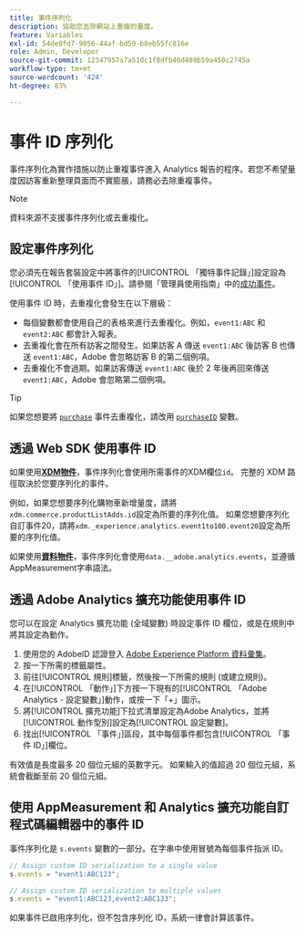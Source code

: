 ```yaml
---
title: 事件序列化
description: 協助您去除網站上重複的量度。
feature: Variables
exl-id: 54de0fd7-9056-44af-bd59-b8eb55fc816e
role: Admin, Developer
source-git-commit: 12347957a7a51dc1f8dfb46d489b59a450c2745a
workflow-type: tm+mt
source-wordcount: '424'
ht-degree: 83%

---
```


# 事件 ID 序列化

事件序列化為實作措施以防止重複事件進入 Analytics 報告的程序。若您不希望量度因訪客重新整理頁面而不實膨脹，請務必去除重複事件。

>[!NOTE]
>
>資料來源不支援事件序列化或去重複化。

## 設定事件序列化

您必須先在報告套裝設定中將事件的[!UICONTROL 「獨特事件記錄」]設定設為[!UICONTROL 「使用事件 ID」]。請參閱「管理員使用指南」中的[成功事件](/help/admin/admin/c-manage-report-suites/c-edit-report-suites/conversion-var-admin/c-success-events/success-event.md)。

使用事件 ID 時，去重複化會發生在以下層級：

* 每個變數都會使用自己的表格來進行去重複化。例如，`event1:ABC` 和 `event2:ABC` 都會計入報表。
* 去重複化會在所有訪客之間發生。如果訪客 A 傳送 `event1:ABC` 後訪客 B 也傳送 `event1:ABC`，Adobe 會忽略訪客 B 的第二個例項。
* 去重複化不會過期。如果訪客傳送 `event1:ABC` 後於 2 年後再回來傳送 `event1:ABC`，Adobe 會忽略第二個例項。

>[!TIP]
>
>如果您想要將 [`purchase`](event-purchase.md) 事件去重複化，請改用 [`purchaseID`](../purchaseid.md) 變數。

## 透過 Web SDK 使用事件 ID

如果使用&#x200B;[**XDM物件**](/help/implement/aep-edge/xdm-var-mapping.md)，事件序列化會使用所需事件的XDM欄位`id`。 完整的 XDM 路徑取決於您要序列化的事件。

例如，如果您想要序列化購物車新增量度，請將`xdm.commerce.productListAdds.id`設定為所要的序列化值。 如果您想要序列化自訂事件20，請將`xdm._experience.analytics.event1to100.event20`設定為所要的序列化值。

如果使用&#x200B;[**資料物件**](/help/implement/aep-edge/data-var-mapping.md)，事件序列化會使用`data.__adobe.analytics.events`，並遵循AppMeasurement字串語法。

## 透過 Adobe Analytics 擴充功能使用事件 ID

您可以在設定 Analytics 擴充功能 (全域變數) 時設定事件 ID 欄位，或是在規則中將其設定為動作。

1. 使用您的 AdobeID 認證登入 [Adobe Experience Platform 資料彙集](https://experience.adobe.com/data-collection)。
2. 按一下所需的標籤屬性。
3. 前往[!UICONTROL 規則]標籤，然後按一下所需的規則 (或建立規則)。
4. 在[!UICONTROL 「動作」]下方按一下現有的[!UICONTROL 「Adobe Analytics - 設定變數」]動作，或按一下「+」圖示。
5. 將[!UICONTROL 擴充功能]下拉式清單設定為Adobe Analytics，並將[!UICONTROL 動作型別]設定為[!UICONTROL 設定變數]。
6. 找出[!UICONTROL 「事件」]區段，其中每個事件都包含[!UICONTROL 「事件 ID」]欄位。

有效值是長度最多 20 個位元組的英數字元。 如果輸入的值超過 20 個位元組，系統會截斷至前 20 個位元組。

## 使用 AppMeasurement 和 Analytics 擴充功能自訂程式碼編輯器中的事件 ID

事件序列化是 `s.events` 變數的一部分。在字串中使用冒號為每個事件指派 ID。

```js
// Assign custom ID serialization to a single value
s.events = "event1:ABC123";

// Assign custom ID serialization to multiple values
s.events = "event1:ABC123,event2:ABC123";
```

如果事件已啟用序列化，但不包含序列化 ID，系統一律會計算該事件。
